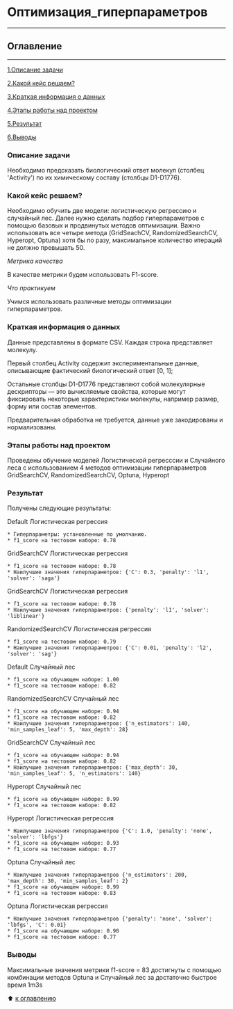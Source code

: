 # Оптимизация_гиперпараметров
--------   
## Оглавление
--------   
[1.Описание задачи](https://github.com/PavelNovikov888/portfolio/tree/master/%D0%9E%D0%BF%D1%82%D0%B8%D0%BC%D0%B8%D0%B7%D0%B0%D1%86%D0%B8%D1%8F_%D0%B3%D0%B8%D0%BF%D0%B5%D1%80%D0%BF%D0%B0%D1%80%D0%B0%D0%BC%D0%B5%D1%82%D1%80%D0%BE%D0%B2#%D0%BE%D0%BF%D0%B8%D1%81%D0%B0%D0%BD%D0%B8%D0%B5-%D0%B7%D0%B0%D0%B4%D0%B0%D1%87%D0%B8)

[2.Какой кейс решаем?](https://github.com/PavelNovikov888/portfolio/tree/master/%D0%9E%D0%BF%D1%82%D0%B8%D0%BC%D0%B8%D0%B7%D0%B0%D1%86%D0%B8%D1%8F_%D0%B3%D0%B8%D0%BF%D0%B5%D1%80%D0%BF%D0%B0%D1%80%D0%B0%D0%BC%D0%B5%D1%82%D1%80%D0%BE%D0%B2#%D0%BA%D0%B0%D0%BA%D0%BE%D0%B9-%D0%BA%D0%B5%D0%B9%D1%81-%D1%80%D0%B5%D1%88%D0%B0%D0%B5%D0%BC)

[3.Краткая информация о данных](https://github.com/PavelNovikov888/portfolio/tree/master/%D0%9E%D0%BF%D1%82%D0%B8%D0%BC%D0%B8%D0%B7%D0%B0%D1%86%D0%B8%D1%8F_%D0%B3%D0%B8%D0%BF%D0%B5%D1%80%D0%BF%D0%B0%D1%80%D0%B0%D0%BC%D0%B5%D1%82%D1%80%D0%BE%D0%B2#%D0%BA%D1%80%D0%B0%D1%82%D0%BA%D0%B0%D1%8F-%D0%B8%D0%BD%D1%84%D0%BE%D1%80%D0%BC%D0%B0%D1%86%D0%B8%D1%8F-%D0%BE-%D0%B4%D0%B0%D0%BD%D0%BD%D1%8B%D1%85)

[4.Этапы работы над проектом](https://github.com/PavelNovikov888/portfolio/tree/master/%D0%9E%D0%BF%D1%82%D0%B8%D0%BC%D0%B8%D0%B7%D0%B0%D1%86%D0%B8%D1%8F_%D0%B3%D0%B8%D0%BF%D0%B5%D1%80%D0%BF%D0%B0%D1%80%D0%B0%D0%BC%D0%B5%D1%82%D1%80%D0%BE%D0%B2#%D1%8D%D1%82%D0%B0%D0%BF%D1%8B-%D1%80%D0%B0%D0%B1%D0%BE%D1%82%D1%8B-%D0%BD%D0%B0%D0%B4-%D0%BF%D1%80%D0%BE%D0%B5%D0%BA%D1%82%D0%BE%D0%BC) 

[5.Результат](https://github.com/PavelNovikov888/portfolio/tree/master/%D0%9E%D0%BF%D1%82%D0%B8%D0%BC%D0%B8%D0%B7%D0%B0%D1%86%D0%B8%D1%8F_%D0%B3%D0%B8%D0%BF%D0%B5%D1%80%D0%BF%D0%B0%D1%80%D0%B0%D0%BC%D0%B5%D1%82%D1%80%D0%BE%D0%B2#%D1%80%D0%B5%D0%B7%D1%83%D0%BB%D1%8C%D1%82%D0%B0%D1%82)

[6.Выводы](https://github.com/PavelNovikov888/portfolio/tree/master/%D0%9E%D0%BF%D1%82%D0%B8%D0%BC%D0%B8%D0%B7%D0%B0%D1%86%D0%B8%D1%8F_%D0%B3%D0%B8%D0%BF%D0%B5%D1%80%D0%BF%D0%B0%D1%80%D0%B0%D0%BC%D0%B5%D1%82%D1%80%D0%BE%D0%B2#%D0%B2%D1%8B%D0%B2%D0%BE%D0%B4%D1%8B)


### Описание задачи

Необходимо предсказать биологический ответ молекул (столбец 'Activity') по их химическому составу (столбцы D1-D1776).


### Какой кейс решаем?

Необходимо обучить две модели: логистическую регрессию и случайный лес. Далее нужно сделать подбор гиперпараметров с помощью базовых и продвинутых методов оптимизации. Важно использовать все четыре метода (GridSeachCV, RandomizedSearchCV, Hyperopt, Optuna) хотя бы по разу, максимальное количество итераций не должно превышать 50.

*Метрика качества*

В качестве метрики будем использовать F1-score.

*Что практикуем*

Учимся использовать различные методы оптимизации гиперпараметров.

### Краткая информация о данных

Данные представлены в формате CSV. Каждая строка представляет молекулу.

Первый столбец Activity содержит экспериментальные данные, описывающие фактический биологический ответ [0, 1];

Остальные столбцы D1-D1776 представляют собой молекулярные дескрипторы — это вычисляемые свойства, которые могут фиксировать некоторые характеристики молекулы, например размер, форму или состав элементов.

Предварительная обработка не требуется, данные уже закодированы и нормализованы.

### Этапы работы над проектом
Проведены обучение моделей Логистической регресссии и Случайного леса
с использованием 4 методов оптимизации гиперпараметров GridSearchCV, RandomizedSearchCV, Optuna, Hyperopt

### Результат

Получены следующие результаты:

Default Логистическая регрессия

    * Гиперпараметры: установленные по умолчанию.
    * f1_score на тестовом наборе: 0.78
    
GridSearchCV Логистическая регрессия

    * f1_score на тестовом наборе: 0.78
    * Наилучшие значения гиперпараметров: {'C': 0.3, 'penalty': 'l1', 'solver': 'saga'}
GridSearchCV Логистическая регрессия

    * f1_score на тестовом наборе: 0.78
    * Наилучшие значения гиперпараметров: {'penalty': 'l1', 'solver': 'liblinear'}
RandomizedSearchCV Логистическая регрессия

    * f1_score на тестовом наборе: 0.79
    * Наилучшие значения гиперпараметров: {'C': 0.01, 'penalty': 'l2', 'solver': 'sag'}
Default Случайный лес

    * f1_score на обучающем наборе: 1.00
    * f1_score на тестовом наборе: 0.82
RandomizedSearchCV Случайный лес

    * f1_score на обучающем наборе: 0.94
    * f1_score на тестовом наборе: 0.82
    * Наилучшие значения гиперпараметров: {'n_estimators': 140, 'min_samples_leaf': 5, 'max_depth': 28}
GridSearchCV Случайный лес

    * f1_score на обучающем наборе: 0.94
    * f1_score на тестовом наборе: 0.82
    * Наилучшие значения гиперпараметров: {'max_depth': 30, 'min_samples_leaf': 5, 'n_estimators': 140}
Hyperopt Случайный лес

    * f1_score на обучающем наборе: 0.99
    * f1_score на тестовом наборе: 0.82
Hyperopt Логистическая регрессия

    * Наилучшие значения гиперпараметров {'C': 1.0, 'penalty': 'none', 'solver': 'lbfgs'}
    * f1_score на обучающем наборе: 0.93
    * f1_score на тестовом наборе: 0.77
Optuna Случайный лес

    * Наилучшие значения гиперпараметров {'n_estimators': 200, 'max_depth': 30, 'min_samples_leaf': 2}
    * f1_score на обучающем наборе: 0.99
    * f1_score на тестовом наборе: 0.83
Optuna Логистическая регрессия

    * Наилучшие значения гиперпараметров {'penalty': 'none', 'solver': 'lbfgs', 'C': 0.01}
    * f1_score на обучающем наборе: 0.90
    * f1_score на тестовом наборе: 0.77

### Выводы

Максимальные значения метрики f1-score = 83 достигнуты с помощью комбинации методов Optuna и Случайный лес за достаточно быстрое время 1m3s

:arrow_up: [к оглавлению](https://github.com/PavelNovikov888/portfolio/tree/master/%D0%9E%D0%BF%D1%82%D0%B8%D0%BC%D0%B8%D0%B7%D0%B0%D1%86%D0%B8%D1%8F_%D0%B3%D0%B8%D0%BF%D0%B5%D1%80%D0%BF%D0%B0%D1%80%D0%B0%D0%BC%D0%B5%D1%82%D1%80%D0%BE%D0%B2#%D0%BE%D0%B3%D0%BB%D0%B0%D0%B2%D0%BB%D0%B5%D0%BD%D0%B8%D0%B5)

